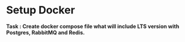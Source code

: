 # Setup Docker

**Task : Create docker compose file what will include LTS version with Postgres, RabbitMQ and Redis.**